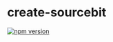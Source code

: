 # create-sourcebit

[![npm version](https://badge.fury.io/js/create-sourcebit.svg)](https://badge.fury.io/js/create-sourcebit)
